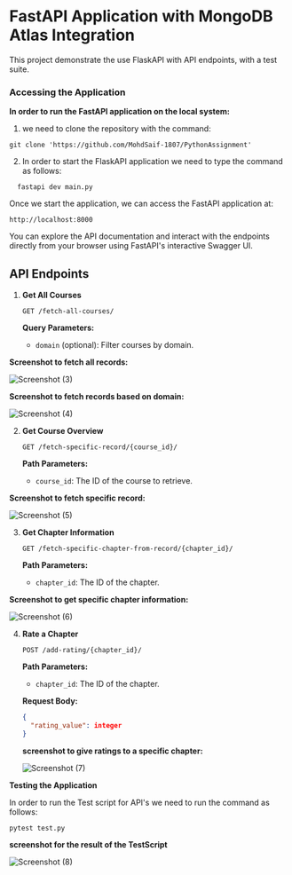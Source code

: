 # FastAPI Application with MongoDB Atlas Integration

This project demonstrate the use FlaskAPI with API endpoints, with a test suite.

### Accessing the Application

**In order to run the FastAPI application on the local system:**
  1. we need to clone the repository with the command:

  
    git clone 'https://github.com/MohdSaif-1807/PythonAssignment'
    
  2. In order to start the FlaskAPI application we need to type the command as follows:
     
  ```
    fastapi dev main.py
  ```

Once we start the application, we can access the FastAPI application at:

```
http://localhost:8000
```

You can explore the API documentation and interact with the endpoints directly from your browser using FastAPI's interactive Swagger UI.

## API Endpoints

1. **Get All Courses**

   ```
   GET /fetch-all-courses/
   ```

   **Query Parameters:**
   - `domain` (optional): Filter courses by domain.
  
  **Screenshot to fetch all records:**

  ![Screenshot (3)](https://github.com/user-attachments/assets/f285d227-79ab-472d-aa8d-8699cda34760)

  **Screenshot to fetch records based on domain:**
  
  ![Screenshot (4)](https://github.com/user-attachments/assets/f5c685c7-99d4-4ab9-84e6-cfafa84dc894)


2. **Get Course Overview**

   ```
   GET /fetch-specific-record/{course_id}/
   ```

   **Path Parameters:**
   - `course_id`: The ID of the course to retrieve.

  **Screenshot to fetch specific record:**

  ![Screenshot (5)](https://github.com/user-attachments/assets/f3b748fd-11eb-441e-a9b2-282bff99870c)


3. **Get Chapter Information**

   ```
   GET /fetch-specific-chapter-from-record/{chapter_id}/
   ```

   **Path Parameters:**
   - `chapter_id`: The ID of the chapter.

  **Screenshot to get specific chapter information:**
  
  ![Screenshot (6)](https://github.com/user-attachments/assets/b34d53c3-02e4-49a4-ab26-02c51794a276)


4. **Rate a Chapter**

   ```
   POST /add-rating/{chapter_id}/
   ```

   **Path Parameters:**
   - `chapter_id`: The ID of the chapter.

   **Request Body:**

   ```json
   {
     "rating_value": integer
   }
   ```

   **screenshot to give ratings to a specific chapter:**
   
   ![Screenshot (7)](https://github.com/user-attachments/assets/b6c8153b-f40b-4545-8d93-53655acdc50a)


**Testing the Application**

In order to run the Test script for API's we need to run the command as follows:

  ```
  pytest test.py
  ```
**screenshot for the result of the TestScript**

![Screenshot (8)](https://github.com/user-attachments/assets/e483fcc0-7b5f-45fc-a19a-7eb6af0555ad)




